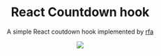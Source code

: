 <h1 align="center">React Countdown hook</h1>

<p align="center">A simple React coutdown hook implemented by <a href="https://developer.mozilla.org/en-US/docs/Web/API/window/requestAnimationFrame">rfa</a></p>

<p align="center">
  <a href="https://github.com/liyiming22/react-countdown-hook/actions">
    <img src="https://github.com/liyiming22/react-countdown-hook/workflows/Build/badge.svg" />
  </a>
</p>

